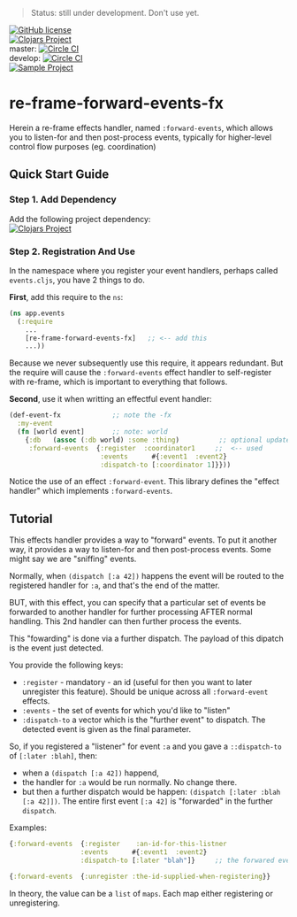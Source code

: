 > Status:  still under development. Don't use yet.


[![GitHub license](https://img.shields.io/github/license/Day8/re-frame-forward-events-fx.svg)](license.txt)   
[![Clojars Project](https://img.shields.io/clojars/v/re-frame-forward-events-fx/latest-version.svg)](https://clojars.org/re-frame-forward-events-fx)  
master:  [![Circle CI](https://circleci.com/gh/Day8/re-frame-forward-events-fx/tree/master.svg?style=shield&circle-token=:circle-ci-badge-token)](https://circleci.com/gh/Day8/re-frame-forward-events-fx/tree/master)  
develop: [![Circle CI](https://circleci.com/gh/Day8/re-frame-forward-events-fx/tree/develop.svg?style=shield&circle-token=:circle-ci-badge-token)](https://circleci.com/gh/Day8/re-frame-forward-events-fx/tree/develop)  
[![Sample Project](https://img.shields.io/badge/project-example-ff69b4.svg)](https://github.com/Day8/re-frame-forward-events-fx/sample)

# re-frame-forward-events-fx

Herein a re-frame effects handler, named `:forward-events`, which allows you to listen-for and then post-process events, typically for higher-level control flow purposes (eg. coordination)

## Quick Start Guide

### Step 1. Add Dependency

Add the following project dependency:  
[![Clojars Project](https://img.shields.io/clojars/v/re-frame-forward-events-fx/latest-version.svg)](https://clojars.org/re-frame-async-flow-fx)

### Step 2. Registration And Use

In the namespace where you register your event handlers, perhaps called `events.cljs`, you have 2 things to do.

**First**, add this require to the `ns`:
```clj
(ns app.events
  (:require 
    ...
    [re-frame-forward-events-fx]   ;; <-- add this
    ...))
```

Because we never subsequently use this require, it 
appears redundant.  But the require will cause the `:forward-events` effect 
handler to self-register with re-frame, which is important
to everything that follows.

**Second**, use it when writting an effectful event handler: 
```clj
(def-event-fx             ;; note the -fx
  :my-event
  (fn [world event]       ;; note: world
    {:db   (assoc (:db world) :some :thing)          ;; optional update to db
     :forward-events  {:register  :coordinator1     ;;  <-- used
                       :events      #{:event1  :event2}
                       :dispatch-to [:coordinator 1]}}))
```

Notice the use of an effect `:forward-event`.  This library defines the "effect handler" which implements `:forward-events`. 

## Tutorial 

This effects handler provides a way to "forward" events. To put it another way, 
it provides a way to listen-for and then post-process events. Some might say we are "sniffing" events.

Normally, when `(dispatch [:a 42])` happens the event will be routed to
the registered handler for `:a`, and that's the end of the matter.

BUT, with this effect, you can specify that a particular set of events be
forwarded to another handler for further processing AFTER normal handling.
This  2nd handler can then further process the events.

This "fowarding" is done via a further dispatch. The payload of this dipatch
is the event just detected.

You provide the following keys:
  - `:register` - mandatory - an id  (useful for then you want to later unregister this feature). Should be unique across all           `:forward-event` effects.
  - `:events` - the set of events for which you'd like to "listen"
  - `:dispatch-to` a vector which is the "further event" to dispatch.  The detected event is given as the final parameter.

So, if you registered a "listener" for event `:a`  and you gave a `::dispatch-to` of `[:later :blah]`, then:
  - when a `(dispatch [:a 42])` happend, 
  - the handler for `:a` would be run normally. No change there. 
  - but then a further dispatch would be happen:  `(dispatch [:later :blah [:a 42]])`. The entire first event `[:a 42]` is "forwarded" in the further `dispatch`.

Examples:

```clj
{:forward-events  {:register    :an-id-for-this-listner
                  :events      #{:event1  :event2}
                  :dispatch-to [:later "blah"]}     ;; the forwared event will be conj to the end of this event vec
```

```clj
{:forward-events  {:unregister :the-id-supplied-when-registering}}
```

In theory, the value can be a `list` of `maps`.  Each map either registering or unregistering. 


